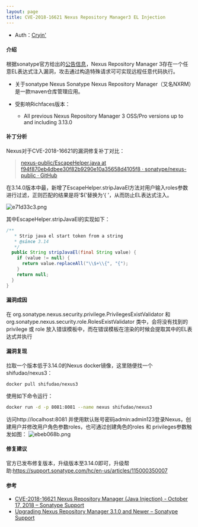 ```yaml
---
layout: page
title: CVE-2018-16621 Nexus Repository Manager3 EL Injection
---
```


* Auth：[Cryin'](https://github.com/Cryin)

#### 介绍

根据sonatype官方给出的[公告信息](https://support.sonatype.com/hc/en-us/articles/360010789153-CVE-2018-16621-Nexus-Repository-Manager-Java-Injection-October-17-2018)，Nexus Repository Manager 3存在一个任意EL表达式注入漏洞，攻击通过构造特殊请求可可实现远程任意代码执行。

* 关于sonatype Nexus
Sonatype Nexus Repository Manager（又名NXRM）是一款maven仓库管理应用。
* 受影响Richfaces版本：

  * All previous Nexus Repository Manager 3 OSS/Pro versions up to and including 3.13.0

#### 补丁分析
Nexus对于CVE-2018-16621的漏洞修复补丁对比：

 > [nexus-public/EscapeHelper.java at f94f870eb4dbee30f82b9290e10a35658d4105f8 · sonatype/nexus-public · GitHub](https://github.com/sonatype/nexus-public/blob/f94f870eb4dbee30f82b9290e10a35658d4105f8/components/nexus-common/src/main/java/org/sonatype/nexus/common/template/EscapeHelper.java)


在3.14.0版本中最，新增了EscapeHelper.stripJavaEl方法对用户输入roles参数进行过滤，正则匹配的结果是将‘${’替换为‘{ ’，从而防止EL表达式注入。

![e71d33c3.png](https://i.loli.net/2018/11/17/5befba034ae91.png)

其中EscapeHelper.stripJavaEl的实现如下：

```java
/**
   * Strip java el start token from a string
   * @since 3.14
   */
  public String stripJavaEl(final String value) {
    if (value != null) {
      return value.replaceAll("\\$+\\{", "{");
    }
    return null;
  }
}
```
#### 漏洞成因

在 org.sonatype.nexus.security.privilege.PrivilegesExistValidator 和 org.sonatype.nexus.security.role.RolesExistValidator  类中，会将没有找到的 privilege 或 role 放入错误模板中，而在错误模板在渲染的时候会提取其中的EL表达式并执行

#### 漏洞复现
拉取一个版本低于3.14.0的Nexus docker镜像，这里随便找一个shifudao/nexus3：

```text
docker pull shifudao/nexus3
```
使用如下命令运行：
```bash
docker run -d -p 8081:8081 --name nexus shifudao/nexus3
```
访问http://localhost:8081 并使用默认账号密码admin:admin123登录Nexus，创建用户并修改用户角色参数roles，也可通过创建角色的roles 和 privileges参数触发如图：
![ebeb068b.png](https://i.loli.net/2018/11/17/5befbeb104d44.png)

#### 修复建议
官方已发布修复版本，升级版本至3.14.0即可，升级帮助:https://support.sonatype.com/hc/en-us/articles/115000350007

#### 参考

* [CVE-2018-16621 Nexus Repository Manager (Java Injection) - October 17, 2018 – Sonatype Support](https://support.sonatype.com/hc/en-us/articles/360010789153-CVE-2018-16621-Nexus-Repository-Manager-Java-Injection-October-17-2018)
* [Upgrading Nexus Repository Manager 3.1.0 and Newer – Sonatype Support](https://support.sonatype.com/hc/en-us/articles/115000350007)
